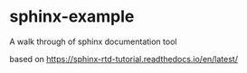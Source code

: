 # sphinx-example
A walk through of sphinx documentation tool

based on https://sphinx-rtd-tutorial.readthedocs.io/en/latest/
